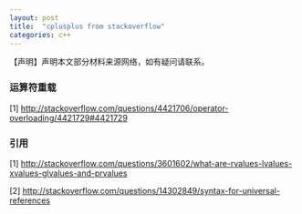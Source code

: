 ```yaml
---
layout: post
title:  "cplusplus from stackoverflow"
categories: c++
---
```

【声明】声明本文部分材料来源网络，如有疑问请联系。

### 运算符重载

[1] <http://stackoverflow.com/questions/4421706/operator-overloading/4421729#4421729>

### 引用

[1] <http://stackoverflow.com/questions/3601602/what-are-rvalues-lvalues-xvalues-glvalues-and-prvalues>

[2] <http://stackoverflow.com/questions/14302849/syntax-for-universal-references>
